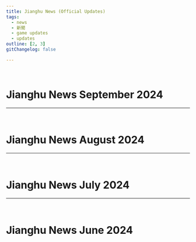 ```yaml
---
title: Jianghu News (Official Updates)
tags:
  - news
  - 新聞
  - game updates
  - updates
outline: [2, 3]
gitChangelog: false

---
```

<br>

# Jianghu News September 2024
<!--@include: @/other/news/20240906-01-release.md-->

---
<br>

# Jianghu News August 2024
<!--@include: @/other/news/20240824-02-release.md-->
<!--@include: @/other/news/20240824-01-release.md-->
<!--@include: @/other/news/20240823-01-release.md-->
<!--@include: @/other/news/20240818-01-release.md-->
<!--@include: @/other/news/20240816-01-release.md-->
<!--@include: @/other/news/20240810-01-release.md-->
<!--@include: @/other/news/20240809-01-release.md-->
<!--@include: @/other/news/20240802-01-release.md-->

---
<br>

# Jianghu News July 2024
<!--@include: @/other/news/20240726-02-release.md-->
<!--@include: @/other/news/20240726-01-release.md-->
<!--@include: @/other/news/20240720-01-release.md-->
<!--@include: @/other/news/20240719-02-release.md-->
<!--@include: @/other/news/20240719-01-release.md-->
<!--@include: @/other/news/20240713-01-release.md-->
<!--@include: @/other/news/20240705-02-demoUpdate.md-->
<!--@include: @/other/news/20240705-01-release.md-->

---
<br>

# Jianghu News June 2024
<!--@include: @/other/news/20240629-01-release.md-->
<!--@include: @/other/news/20240624-01-release.md-->
<!--@include: @/other/news/20240621-02-release.md-->
<!--@include: @/other/news/20240621-01.release.md-->
<!--@include: @/other/news/20240619-01-release.md-->